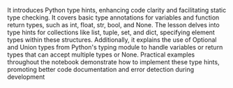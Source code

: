 It introduces Python type hints, enhancing code clarity and facilitating static type checking. It covers basic type annotations for variables and function return types, such as int, float, str, bool, and None. The lesson delves into type hints for collections like list, tuple, set, and dict, specifying element types within these structures. Additionally, it explains the use of Optional and Union types from Python's typing module to handle variables or return types that can accept multiple types or None. Practical examples throughout the notebook demonstrate how to implement these type hints, promoting better code documentation and error detection during development
